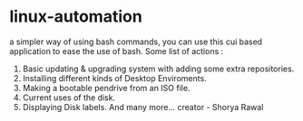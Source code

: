 # linux-automation
a simpler way of using bash commands, you can use this cui based application to ease the use of bash.
Some list of actions :
1. Basic updating & upgrading system with adding some extra repositories.
2. Installing different kinds of Desktop Enviroments.
3. Making a bootable pendrive from an ISO file.
4. Current uses of the disk.
5. Displaying Disk labels.
And many more...
creator - Shorya Rawal
